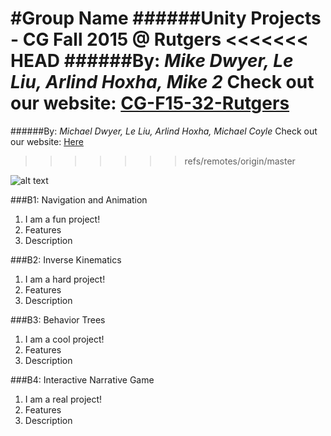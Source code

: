 #Group Name
######Unity Projects - CG Fall 2015 @ Rutgers
<<<<<<< HEAD
######By: *Mike Dwyer, Le Liu, Arlind Hoxha, Mike 2*
Check out our website: [CG-F15-32-Rutgers](https://github.com/CG-F15-32-Rutgers "CG-F15-32-Rutgers")
=======
######By: *Michael Dwyer, Le Liu, Arlind Hoxha, Michael Coyle*
Check out our website: [Here](https://rocky-brook-2490.herokuapp.com/ "Our Website")
>>>>>>> refs/remotes/origin/master

![alt text](teamLogo.png)

###B1: Navigation and Animation
1. I am a fun project!
2. Features
3. Description

###B2: Inverse Kinematics
1. I am a hard project!
2. Features
3. Description

###B3: Behavior Trees
1. I am a cool project!
2. Features
3. Description

###B4: Interactive Narrative Game
1. I am a real project!
2. Features
3. Description
